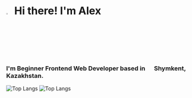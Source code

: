 <h1><img src="https://media.giphy.com/media/hvRJCLFzcasrR4ia7z/giphy.gif" width="3%"> Hi there! I'm Alex</h1>
<h3>I'm Beginner Frontend Web Developer based in <img src="https://cdn.countryflags.com/thumbs/kazakhstan/flag-round-250.png" width="16"> <b>Shymkent, Kazakhstan.</b></h3>



![Top Langs](https://github-readme-stats.vercel.app/api/top-langs/?username=alexandrmatviyenko&layout=compact)
![Top Langs](https://github-readme-stats.vercel.app/api/top-langs/?username=alexandrmatviyenko&hide_progress=false)
